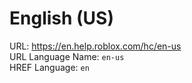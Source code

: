 # English (US)  
URL: https://en.help.roblox.com/hc/en-us  
URL Language Name: `en-us`  
HREF Language: `en`